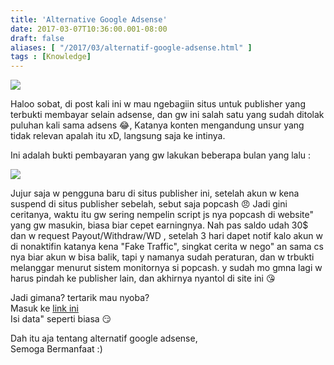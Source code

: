 ```yaml
---
title: 'Alternative Google Adsense'
date: 2017-03-07T10:36:00.001-08:00
draft: false
aliases: [ "/2017/03/alternatif-google-adsense.html" ]
tags : [Knowledge]
---
```


[![](https://3.bp.blogspot.com/-SXERvp3AHFM/WL73TrL-8lI/AAAAAAAABwg/rb4lSVW_72gOHVu2HMXBFwvzxgGdViCgwCLcB/s400/alternatifadsense.jpg)](https://3.bp.blogspot.com/-SXERvp3AHFM/WL73TrL-8lI/AAAAAAAABwg/rb4lSVW_72gOHVu2HMXBFwvzxgGdViCgwCLcB/s1600/alternatifadsense.jpg)

  
Haloo sobat, di post kali ini w mau ngebagiin situs untuk publisher yang terbukti membayar selain adsense, dan gw ini salah satu yang sudah ditolak puluhan kali sama adsens 😂, Katanya konten mengandung unsur yang tidak relevan apalah itu xD, langsung saja ke intinya.  
  
Ini adalah bukti pembayaran yang gw lakukan beberapa bulan yang lalu :  

[![](https://4.bp.blogspot.com/-iL0fCzPZSxE/WL74U6YIilI/AAAAAAAABwo/KBLoqzbnByIqFvBQa4GVkNjUkvr2H_nHgCLcB/s640/Selection_045.jpg)](https://4.bp.blogspot.com/-iL0fCzPZSxE/WL74U6YIilI/AAAAAAAABwo/KBLoqzbnByIqFvBQa4GVkNjUkvr2H_nHgCLcB/s1600/Selection_045.jpg)

  
Jujur saja w pengguna baru di situs publisher ini, setelah akun w kena suspend di situs publisher sebelah, sebut saja popcash 😠 Jadi gini ceritanya, waktu itu gw sering nempelin script js nya popcash di website" yang gw masukin, biasa biar cepet earningnya. Nah pas saldo udah 30$ dan w request Payout/Withdraw/WD , setelah 3 hari dapet notif kalo akun w di nonaktifin katanya kena "Fake Traffic", singkat cerita w nego" an sama cs nya biar akun w bisa balik, tapi y namanya sudah peraturan, dan w trbukti melanggar menurut sistem monitornya si popcash. y sudah mo gmna lagi w harus pindah ke publisher lain, dan akhirnya nyantol di site ini 😘  
  
Jadi gimana? tertarik mau nyoba?  
Masuk ke [link ini](http://a-ads.com/?partner=444529)  
Isi data" seperti biasa 😏  
  
Dah itu aja tentang alternatif google adsense,  
Semoga Bermanfaat :)